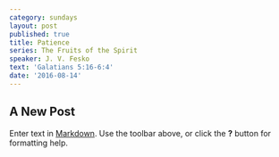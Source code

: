 ```yaml
---
category: sundays
layout: post
published: true
title: Patience
series: The Fruits of the Spirit
speaker: J. V. Fesko
text: 'Galatians 5:16-6:4'
date: '2016-08-14'
---
```

## A New Post

Enter text in [Markdown](http://daringfireball.net/projects/markdown/). Use the toolbar above, or click the **?** button for formatting help.

